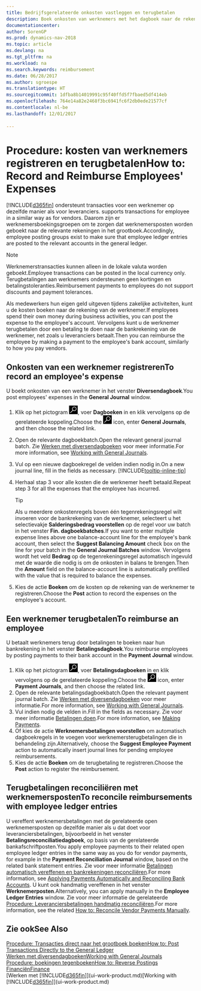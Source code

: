 ```yaml
---
title: Bedrijfsgerelateerde onkosten vastleggen en terugbetalen
description: Boek onkosten van werknemers met het dagboek naar de rekening van de werknemer en boek later een betaling naar de bankrekening van de werknemer om bedrijfgerelateerde onkosten terug te betalen.
documentationcenter: 
author: SorenGP
ms.prod: dynamics-nav-2018
ms.topic: article
ms.devlang: na
ms.tgt_pltfrm: na
ms.workload: na
ms.search.keywords: reimbursement
ms.date: 06/28/2017
ms.author: sgroespe
ms.translationtype: HT
ms.sourcegitcommit: 1dfba8b14019991c95f40ffd5f7fbaed5df414eb
ms.openlocfilehash: 764e14a82e2468f3bc6941fc6f2db0ede21577cf
ms.contentlocale: nl-be
ms.lasthandoff: 12/01/2017

---
```

# <a name="how-to-record-and-reimburse-employees-expenses"></a><span data-ttu-id="0dcde-103">Procedure: kosten van werknemers registreren en terugbetalen</span><span class="sxs-lookup"><span data-stu-id="0dcde-103">How to: Record and Reimburse Employees' Expenses</span></span>
[!INCLUDE[d365fin](includes/d365fin_md.md)]<span data-ttu-id="0dcde-104"> ondersteunt transacties voor een werknemer op dezelfde manier als voor leveranciers.</span><span class="sxs-lookup"><span data-stu-id="0dcde-104"> supports transactions for employee in a similar way as for vendors.</span></span> <span data-ttu-id="0dcde-105">Daarom zijn er werknemersboekingsgroepen om te zorgen dat werknemersposten worden geboekt naar de relevante rekeningen in het grootboek.</span><span class="sxs-lookup"><span data-stu-id="0dcde-105">Accordingly, employee posting groups exist to make sure that employee ledger entries are posted to the relevant accounts in the general ledger.</span></span>

> [!NOTE]  
> <span data-ttu-id="0dcde-106">Werknemerstransacties kunnen alleen in de lokale valuta worden geboekt.</span><span class="sxs-lookup"><span data-stu-id="0dcde-106">Employee transactions can be posted in the local currency only.</span></span> <span data-ttu-id="0dcde-107">Terugbetalingen aan werknemers ondersteunen geen kortingen en betalingstoleranties.</span><span class="sxs-lookup"><span data-stu-id="0dcde-107">Reimbursement payments to employees do not support discounts and payment tolerances.</span></span>

<span data-ttu-id="0dcde-108">Als medewerkers hun eigen geld uitgeven tijdens zakelijke activiteiten, kunt u de kosten boeken naar de rekening van de werknemer.</span><span class="sxs-lookup"><span data-stu-id="0dcde-108">If employees spend their own money during business activities, you can post the expense to the employee's account.</span></span> <span data-ttu-id="0dcde-109">Vervolgens kunt u de werknemer terugbetalen door een betaling te doen naar de bankrekening van de werknemer, net zoals u leveranciers betaalt.</span><span class="sxs-lookup"><span data-stu-id="0dcde-109">Then you can reimburse the employee by making a payment to the employee's bank account, similarly to how you pay vendors.</span></span>

## <a name="to-record-an-employees-expense"></a><span data-ttu-id="0dcde-110">Onkosten van een werknemer registreren</span><span class="sxs-lookup"><span data-stu-id="0dcde-110">To record an employee's expense</span></span>
<span data-ttu-id="0dcde-111">U boekt onkosten van een werknemer in het venster **Diversendagboek**.</span><span class="sxs-lookup"><span data-stu-id="0dcde-111">You post employees' expenses in the **General Journal** window.</span></span>
1. <span data-ttu-id="0dcde-112">Klik op het pictogram ![Zoeken naar pagina of rapport](media/ui-search/search_small.png "pictogram Zoeken naar pagina of rapport"), voer **Dagboeken** in en klik vervolgens op de gerelateerde koppeling.</span><span class="sxs-lookup"><span data-stu-id="0dcde-112">Choose the ![Search for Page or Report](media/ui-search/search_small.png "Search for Page or Report icon") icon, enter **General Journals**, and then choose the related link.</span></span>
2. <span data-ttu-id="0dcde-113">Open de relevante dagboekbatch.</span><span class="sxs-lookup"><span data-stu-id="0dcde-113">Open the relevant general journal batch.</span></span> <span data-ttu-id="0dcde-114">Zie [Werken met diversendagboeken](ui-work-general-journals.md) voor meer informatie.</span><span class="sxs-lookup"><span data-stu-id="0dcde-114">For more information, see [Working with General Journals](ui-work-general-journals.md).</span></span>
3. <span data-ttu-id="0dcde-115">Vul op een nieuwe dagboekregel de velden indien nodig in.</span><span class="sxs-lookup"><span data-stu-id="0dcde-115">On a new journal line, fill in the fields as necessary.</span></span> [!INCLUDE[tooltip-inline-tip](includes/tooltip-inline-tip_md.md)]    
4. <span data-ttu-id="0dcde-116">Herhaal stap 3 voor alle kosten die de werknemer heeft betaald.</span><span class="sxs-lookup"><span data-stu-id="0dcde-116">Repeat step 3 for all the expenses that the employee has incurred.</span></span>

    > [!TIP]  
    > <span data-ttu-id="0dcde-117">Als u meerdere onkostenregels boven één tegenrekeningsregel wilt invoeren voor de bankrekening van de werknemer, selecteert u het selectievakje **Salderingsbedrag voorstellen** op de regel voor uw batch in het venster **Fin. dagboekbatches**.</span><span class="sxs-lookup"><span data-stu-id="0dcde-117">If you want to enter multiple expense lines above one balance-account line for the employee's bank account, then select the **Suggest Balancing Amount** check box on the line for your batch in the **General Journal Batches** window.</span></span> <span data-ttu-id="0dcde-118">Vervolgens wordt het veld **Bedrag** op de tegenrekeningsregel automatisch ingevuld met de waarde die nodig is om de onkosten in balans te brengen.</span><span class="sxs-lookup"><span data-stu-id="0dcde-118">Then the **Amount** field on the balance-account line is automatically prefilled with the value that is required to balance the expenses.</span></span>
5. <span data-ttu-id="0dcde-119">Kies de actie **Boeken** om de kosten op de rekening van de werknemer te registreren.</span><span class="sxs-lookup"><span data-stu-id="0dcde-119">Choose the **Post** action to record the expenses on the employee's account.</span></span>

## <a name="to-reimburse-an-employee"></a><span data-ttu-id="0dcde-120">Een werknemer terugbetalen</span><span class="sxs-lookup"><span data-stu-id="0dcde-120">To reimburse an employee</span></span>
<span data-ttu-id="0dcde-121">U betaalt werknemers terug door betalingen te boeken naar hun bankrekening in het venster **Betalingsdagboek**.</span><span class="sxs-lookup"><span data-stu-id="0dcde-121">You reimburse employees by posting payments to their bank account in the **Payment Journal** window.</span></span>
1. <span data-ttu-id="0dcde-122">Klik op het pictogram ![Zoeken naar pagina of rapport](media/ui-search/search_small.png "pictogram Zoeken naar pagina of rapport"), voer **Betalingsdagboeken** in en klik vervolgens op de gerelateerde koppeling.</span><span class="sxs-lookup"><span data-stu-id="0dcde-122">Choose the ![Search for Page or Report](media/ui-search/search_small.png "Search for Page or Report icon") icon, enter **Payment Journals**, and then choose the related link.</span></span>
2. <span data-ttu-id="0dcde-123">Open de relevante betalingsdagboekbatch.</span><span class="sxs-lookup"><span data-stu-id="0dcde-123">Open the relevant payment journal batch.</span></span> <span data-ttu-id="0dcde-124">Zie [Werken met diversendagboeken](ui-work-general-journals.md) voor meer informatie.</span><span class="sxs-lookup"><span data-stu-id="0dcde-124">For more information, see [Working with General Journals](ui-work-general-journals.md).</span></span>
3. <span data-ttu-id="0dcde-125">Vul indien nodig de velden in.</span><span class="sxs-lookup"><span data-stu-id="0dcde-125">Fill in the fields as necessary.</span></span> <span data-ttu-id="0dcde-126">Zie voor meer informatie [Betalingen doen](payables-make-payments.md).</span><span class="sxs-lookup"><span data-stu-id="0dcde-126">For more information, see [Making Payments](payables-make-payments.md).</span></span>
4. <span data-ttu-id="0dcde-127">Of kies de actie **Werknemersbetalingen voorstellen** om automatisch dagboekregels in te voegen voor werknemersterugbetalingen die in behandeling zijn.</span><span class="sxs-lookup"><span data-stu-id="0dcde-127">Alternatively, choose the **Suggest Employee Payment** action to automatically insert journal lines for pending employee reimbursements.</span></span>
5. <span data-ttu-id="0dcde-128">Kies de actie **Boeken** om de terugbetaling te registreren.</span><span class="sxs-lookup"><span data-stu-id="0dcde-128">Choose the **Post** action to register the reimbursement.</span></span>  

## <a name="to-reconcile-reimbursements-with-employee-ledger-entries"></a><span data-ttu-id="0dcde-129">Terugbetalingen reconciliëren met werknemersposten</span><span class="sxs-lookup"><span data-stu-id="0dcde-129">To reconcile reimbursements with employee ledger entries</span></span>
<span data-ttu-id="0dcde-130">U vereffent werknemersbetalingen met de gerelateerde open werknemersposten op dezelfde manier als u dat doet voor leveranciersbetalingen, bijvoorbeeld in het venster **Betalingsreconciliatiedagboek**, op basis van de gerelateerde bankafschriftposten.</span><span class="sxs-lookup"><span data-stu-id="0dcde-130">You apply employee payments to their related open employee ledger entries in the same way as you do for vendor payments, for example in the **Payment Reconciliation Journal** window, based on the related bank statement entries.</span></span> <span data-ttu-id="0dcde-131">Zie voor meer informatie [Betalingen automatisch vereffenen en bankrekeningen reconciliëren](receivables-apply-payments-auto-reconcile-bank-accounts.md).</span><span class="sxs-lookup"><span data-stu-id="0dcde-131">For more information, see [Applying Payments Automatically and Reconciling Bank Accounts](receivables-apply-payments-auto-reconcile-bank-accounts.md).</span></span> <span data-ttu-id="0dcde-132">U kunt ook handmatig vereffenen in het venster **Werknemerposten**.</span><span class="sxs-lookup"><span data-stu-id="0dcde-132">Alternatively, you can apply manually in the **Employee Ledger Entries** window.</span></span> <span data-ttu-id="0dcde-133">Zie voor meer informatie de gerelateerde [Procedure: Leveranciersbetalingen handmatig reconciliëren](payables-how-apply-purchase-transactions-manually.md).</span><span class="sxs-lookup"><span data-stu-id="0dcde-133">For more information, see the related [How to: Reconcile Vendor Payments Manually](payables-how-apply-purchase-transactions-manually.md).</span></span>  

## <a name="see-also"></a><span data-ttu-id="0dcde-134">Zie ook</span><span class="sxs-lookup"><span data-stu-id="0dcde-134">See Also</span></span>
[<span data-ttu-id="0dcde-135">Procedure: Transacties direct naar het grootboek boeken</span><span class="sxs-lookup"><span data-stu-id="0dcde-135">How to: Post Transactions Directly to the General Ledger</span></span>](finance-how-post-transactions-directly.md)  
[<span data-ttu-id="0dcde-136">Werken met diversendagboeken</span><span class="sxs-lookup"><span data-stu-id="0dcde-136">Working with General Journals</span></span>](ui-work-general-journals.md)  
[<span data-ttu-id="0dcde-137">Procedure: boekingen tegenboeken</span><span class="sxs-lookup"><span data-stu-id="0dcde-137">How to: Reverse Postings</span></span>](finance-how-reverse-journal-posting.md)  
[<span data-ttu-id="0dcde-138">Financiën</span><span class="sxs-lookup"><span data-stu-id="0dcde-138">Finance</span></span>](finance.md)  
<span data-ttu-id="0dcde-139">[Werken met [!INCLUDE[d365fin](includes/d365fin_md.md)]](ui-work-product.md)</span><span class="sxs-lookup"><span data-stu-id="0dcde-139">[Working with [!INCLUDE[d365fin](includes/d365fin_md.md)]](ui-work-product.md)</span></span>  

